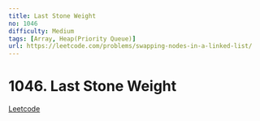 ```yaml
---
title: Last Stone Weight
no: 1046
difficulty: Medium
tags: [Array, Heap(Priority Queue)]
url: https://leetcode.com/problems/swapping-nodes-in-a-linked-list/
---
```


# 1046. Last Stone Weight

[Leetcode](https://leetcode.com/problems/last-stone-weight/)
